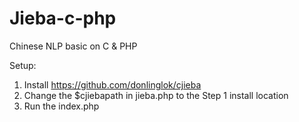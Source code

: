 # Jieba-c-php
Chinese NLP basic on C &amp; PHP

Setup:
1. Install https://github.com/donlinglok/cjieba 
2. Change the $cjiebapath in jieba.php to the Step 1 install location
3. Run the index.php
